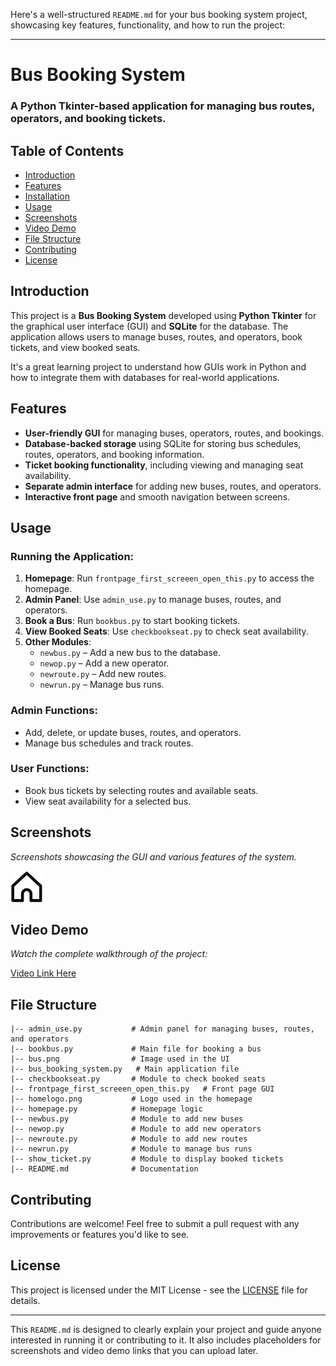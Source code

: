 Here's a well-structured `README.md` for your bus booking system project, showcasing key features, functionality, and how to run the project:

---

# Bus Booking System

### A Python Tkinter-based application for managing bus routes, operators, and booking tickets.

## Table of Contents
- [Introduction](#introduction)
- [Features](#features)
- [Installation](#installation)
- [Usage](#usage)
- [Screenshots](#screenshots)
- [Video Demo](#video-demo)
- [File Structure](#file-structure)
- [Contributing](#contributing)
- [License](#license)

## Introduction
This project is a **Bus Booking System** developed using **Python Tkinter** for the graphical user interface (GUI) and **SQLite** for the database. The application allows users to manage buses, routes, and operators, book tickets, and view booked seats.

It's a great learning project to understand how GUIs work in Python and how to integrate them with databases for real-world applications.

## Features
- **User-friendly GUI** for managing buses, operators, routes, and bookings.
- **Database-backed storage** using SQLite for storing bus schedules, routes, operators, and booking information.
- **Ticket booking functionality**, including viewing and managing seat availability.
- **Separate admin interface** for adding new buses, routes, and operators.
- **Interactive front page** and smooth navigation between screens.



## Usage
### Running the Application:
1. **Homepage**: Run `frontpage_first_screeen_open_this.py` to access the homepage.
2. **Admin Panel**: Use `admin_use.py` to manage buses, routes, and operators.
3. **Book a Bus**: Run `bookbus.py` to start booking tickets.
4. **View Booked Seats**: Use `checkbookseat.py` to check seat availability.
5. **Other Modules**:
   - `newbus.py` – Add a new bus to the database.
   - `newop.py` – Add a new operator.
   - `newroute.py` – Add new routes.
   - `newrun.py` – Manage bus runs.

### Admin Functions:
- Add, delete, or update buses, routes, and operators.
- Manage bus schedules and track routes.

### User Functions:
- Book bus tickets by selecting routes and available seats.
- View seat availability for a selected bus.

## Screenshots
*Screenshots showcasing the GUI and various features of the system.*

![Homepage](homelogo.png)

## Video Demo
*Watch the complete walkthrough of the project:*

[Video Link Here](#)

## File Structure
```
|-- admin_use.py           # Admin panel for managing buses, routes, and operators
|-- bookbus.py             # Main file for booking a bus
|-- bus.png                # Image used in the UI
|-- bus_booking_system.py   # Main application file
|-- checkbookseat.py       # Module to check booked seats
|-- frontpage_first_screeen_open_this.py   # Front page GUI
|-- homelogo.png           # Logo used in the homepage
|-- homepage.py            # Homepage logic
|-- newbus.py              # Module to add new buses
|-- newop.py               # Module to add new operators
|-- newroute.py            # Module to add new routes
|-- newrun.py              # Module to manage bus runs
|-- show_ticket.py         # Module to display booked tickets
|-- README.md              # Documentation
```

## Contributing
Contributions are welcome! Feel free to submit a pull request with any improvements or features you'd like to see.

## License
This project is licensed under the MIT License - see the [LICENSE](LICENSE) file for details.

---

This `README.md` is designed to clearly explain your project and guide anyone interested in running it or contributing to it. It also includes placeholders for screenshots and video demo links that you can upload later.
